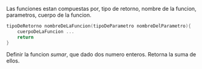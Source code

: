 Las funciones estan compuestas por, tipo de retorno, nombre de la funcion, parametros, cuerpo de la funcion.

``` c
tipoDeRetorno nombreDeLaFuncion(tipoDeParametro nombreDelParametro){
    cuerpoDeLaFuncion ...
    return
}
```




Definir la funcion _sumar_, que dado dos numero enteros. Retorna la suma de ellos.